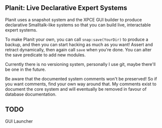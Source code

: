 
## Planit: Live Declarative Expert Systems

Planit uses a snapshot system and the XPCE GUI builder to produce declarative Smalltalk-like systems so that you can build live, interactable expert systems.

To make Planit your own, you can call `snap:save(YourDir)` to produce a backup, and then you can start hacking as much as you want! Assert and retract dynamically, then again call `save` when you're done. You can alter the save predicate to add new modules.

Currently there is no versioning system, personally I use git, maybe there'll be one in the future.

Be aware that the documented system comments won't be preserved! So if you want comments, find your own way around that. My comments exist to document the core system and will eventually be removed in favour of database documentation.

## TODO

GUI Launcher

